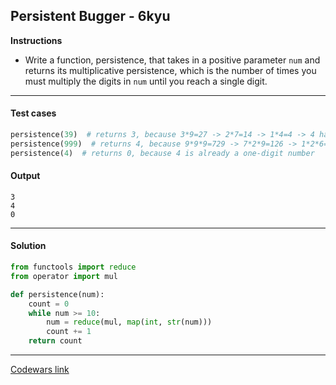 ## Persistent Bugger - 6kyu

**Instructions**

- Write a function, persistence, that takes in a positive parameter `num` and returns its multiplicative persistence,
which is the number of times you must multiply the digits in `num` until you reach a single digit.

---

#### Test cases

```python
persistence(39)  # returns 3, because 3*9=27 -> 2*7=14 -> 1*4=4 -> 4 has only one digit
persistence(999)  # returns 4, because 9*9*9=729 -> 7*2*9=126 -> 1*2*6=12 -> finally 1*2=2
persistence(4)  # returns 0, because 4 is already a one-digit number
```

#### Output
```
3
4
0
```

---

#### Solution

```python
from functools import reduce
from operator import mul

def persistence(num):
    count = 0
    while num >= 10:
        num = reduce(mul, map(int, str(num)))
        count += 1
    return count
```

---


[Codewars link](https://www.codewars.com/kata/55bf01e5a717a0d57e0000ec)
